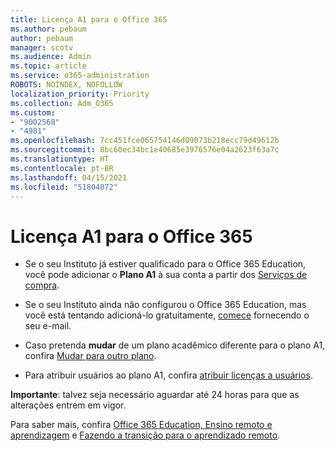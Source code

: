```yaml
---
title: Licença A1 para o Office 365
ms.author: pebaum
author: pebaum
manager: scotv
ms.audience: Admin
ms.topic: article
ms.service: o365-administration
ROBOTS: NOINDEX, NOFOLLOW
localization_priority: Priority
ms.collection: Adm_O365
ms.custom:
- "9002568"
- "4981"
ms.openlocfilehash: 7cc451fce065754146d09073b218ecc79d49612b
ms.sourcegitcommit: 8bc60ec34bc1e40685e3976576e04a2623f63a7c
ms.translationtype: HT
ms.contentlocale: pt-BR
ms.lasthandoff: 04/15/2021
ms.locfileid: "51804072"
---
```

# <a name="a1-license-for-office-365"></a>Licença A1 para o Office 365

- Se o seu Instituto já estiver qualificado para o Office 365 Education, você pode adicionar o **Plano A1** à sua conta a partir dos [Serviços de compra](https://docs.microsoft.com/microsoft-365/commerce/buy-another-subscription#buy-another-subscription).

- Se o seu Instituto ainda não configurou o Office 365 Education, mas você está tentando adicioná-lo gratuitamente, [comece](https://www.microsoft.com/education/products/office) fornecendo o seu e-mail.

- Caso pretenda **mudar** de um plano acadêmico diferente para o plano A1, confira [Mudar para outro plano](https://docs.microsoft.com/microsoft-365/commerce/subscriptions/switch-plans-manually).

- Para atribuir usuários ao plano A1, confira [atribuir licenças a usuários](https://docs.microsoft.com/microsoft-365/admin/manage/assign-licenses-to-users).

**Importante**: talvez seja necessário aguardar até 24 horas para que as alterações entrem em vigor.

Para saber mais, confira [Office 365 Education, Ensino remoto e aprendizagem](https://support.office.com/article/remote-teaching-and-learning-in-office-365-education-f651ccae-7b65-478b-8366-51bb884025c4) e [Fazendo a transição para o aprendizado remoto](https://www.microsoft.com/education/remote-learning).
